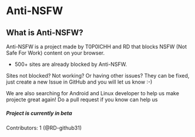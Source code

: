 # Anti-NSFW
## What is Anti-NSFW?
Anti-NSFW is a project made by T0P0ICHH and RD that blocks NSFW (Not Safe For Work) content on your browser.
- 500+ sites are already blocked by Anti-NSFW.

Sites not blocked? Not working? Or having other issues? They can be fixed, just create a new Issue in GitHub and you will let us know :-)
<p>We are also searching for Android and Linux developer to help us make projecte great again! Do a pull request if you know can help us</p>

##### Project is currently in beta

Contributors: 1 (@RD-github31)
